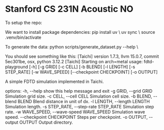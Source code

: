 # Stanford CS 231N Acoustic NO

To setup the repo:

We want to install package dependencies: 
pip install uv \\
uv sync \\
source .venv/bin/activate

To generate the data:
python scripts/generate_dataset.py --help \\

You should see something like this:
[Taichi] version 1.7.3, llvm 15.0.7, commit 5ec301be, osx, python 3.12.2
[Taichi] Starting on arch=metal
usage: fdtd-playground [-h] [-g GRID] [-c CELL] [-b BLEND] [-l LENGTH] [-s STEP_RATE] [-w WAVE_SPEED]
                       [--checkpoint CHECKPOINT] [-o OUTPUT]

A simple FDTD simulation implemented in Taichi.

options:
  -h, --help            show this help message and exit
  -g GRID, --grid GRID  Simulation grid size.
  -c CELL, --cell CELL  Simulation cell size.
  -b BLEND, --blend BLEND
                        Blend distance in unit of dx.
  -l LENGTH, --length LENGTH
                        Simulation length.
  -s STEP_RATE, --step-rate STEP_RATE
                        Simulation step rate.
  -w WAVE_SPEED, --wave-speed WAVE_SPEED
                        Simulation wave speed.
  --checkpoint CHECKPOINT
                        Steps per checkpoint.
  -o OUTPUT, --output OUTPUT
                        Output directory.